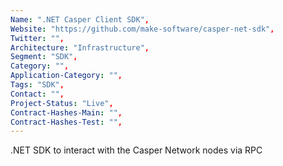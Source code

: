 ```yaml
---
Name: ".NET Casper Client SDK",
Website: "https://github.com/make-software/casper-net-sdk",
Twitter: "",
Architecture: "Infrastructure",
Segment: "SDK",
Category: "",
Application-Category: "",
Tags: "SDK",
Contact: "",
Project-Status: "Live",
Contract-Hashes-Main: "",
Contract-Hashes-Test: "",
---
```

<!--lang:en--> 
.NET SDK to interact with the Casper Network nodes via RPC 
<!--lang:es--] 
.NET SDK para interactuar con los nodos de Casper Network a través de RPC
<!--lang:de--] 
.NET SDK zur Interaktion mit den Casper Network-Knoten über RPC
<!--lang:fr--] 
SDK .NET pour interagir avec les nœuds du réseau Casper via RPC
<!--lang:pl--] 
.NET SDK do interakcji z węzłami Casper Network przez RPC
<!--lang:uk--] 
.NET SDK для взаємодії з вузлами мережі Casper через RPC
[!--lang:*-->
